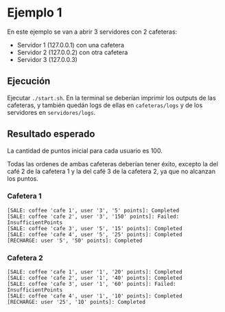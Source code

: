 # Ejemplo 1

En este ejemplo se van a abrir 3 servidores con 2 cafeteras:

- Servidor 1 (127.0.0.1) con una cafetera
- Servidor 2 (127.0.0.2) con otra cafetera
- Servidor 3 (127.0.0.3)

## Ejecución

Ejecutar `./start.sh`. En la terminal se deberían imprimir los outputs de las cafeteras, y también quedán logs de ellas en `cafeteras/logs` y de los servidores en `servidores/logs`.

## Resultado esperado

La cantidad de puntos inicial para cada usuario es 100.

Todas las ordenes de ambas cafeteras deberían tener éxito, excepto la del café 2 de la cafetera 1 y la del café 3 de la cafetera 2, ya que no alcanzan los puntos.

### Cafetera 1

```
[SALE: coffee 'cafe 1', user '3', '5' points]: Completed
[SALE: coffee 'cafe 2', user '3', '150' points]: Failed: InsufficientPoints
[SALE: coffee 'cafe 3', user '5', '15' points]: Completed
[SALE: coffee 'cafe 4', user '5', '25' points]: Completed
[RECHARGE: user '5', '50' points]: Completed
```

### Cafetera 2

```
[SALE: coffee 'cafe 1', user '1', '20' points]: Completed
[SALE: coffee 'cafe 2', user '1', '40' points]: Completed
[SALE: coffee 'cafe 3', user '1', '60' points]: Failed: InsufficientPoints
[SALE: coffee 'cafe 4', user '1', '10' points]: Completed
[RECHARGE: user '25', '10' points]: Completed
```
